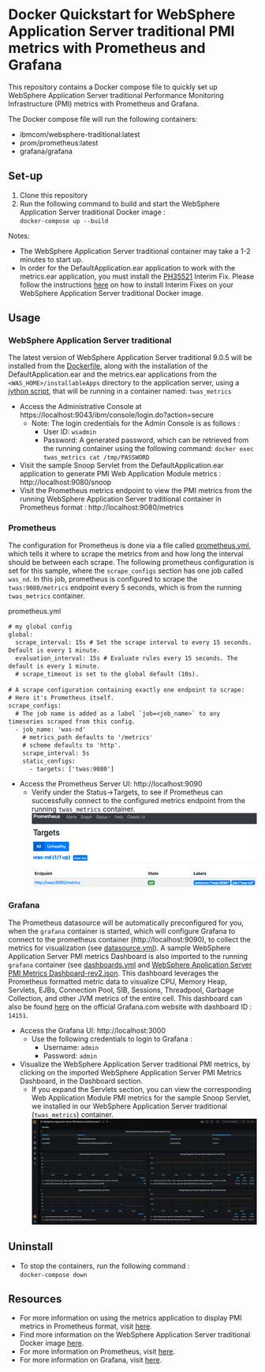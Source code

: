 # Docker Quickstart for WebSphere Application Server traditional PMI metrics with Prometheus and Grafana

This repository contains a Docker compose file to quickly set up WebSphere Application Server traditional Performance Monitoring Infrastructure (PMI) metrics with Prometheus and Grafana. 

The Docker compose file will run the following containers:
- ibmcom/websphere-traditional:latest
- prom/prometheus:latest
- grafana/grafana

## Set-up
 1. Clone this repository
 2. Run the following command to build and start the WebSphere Application Server traditional Docker image : <br>
    `docker-compose up --build`

Notes: 
- The WebSphere Application Server traditional container may take a 1-2 minutes to start up. <br>
- In order for the DefaultApplication.ear application to work with the metrics.ear application, you must install the [PH35521](https://www.ibm.com/support/pages/node/643615) Interim Fix. Please follow the instructions [here](https://github.com/WASdev/ci.docker.websphere-traditional#installing-ifixes) on how to install Interim Fixes on your WebSphere Application Server traditional Docker image.

## Usage

### WebSphere Application Server traditional
The latest version of WebSphere Application Server traditional 9.0.5 will be installed from the [Dockerfile](twas/Dockerfile), along with the installation of the DefaultApplication.ear and the metrics.ear applications from the `<WAS_HOME>/installableApps` directory to the application server, using a [jython script](twas/install_app.py), that will be running in a container named: `twas_metrics` 

- Access the Administrative Console at https://localhost:9043/ibm/console/login.do?action=secure
     - Note: The login credentials for the Admin Console is as follows : 
        - User ID: `wsadmin`
        - Password: A generated password, which can be retrieved from the running container using the following command: `docker exec twas_metrics cat /tmp/PASSWORD`
- Visit the sample Snoop Servlet from the DefaultApplication.ear application to generate PMI Web Application Module metrics : http://localhost:9080/snoop
- Visit the Prometheus metrics endpoint to view the PMI metrics from the running WebSphere Application Server traditional container in Prometheus format : http://localhost:9080/metrics

### Prometheus

The configuration for Prometheus is done via a file called [prometheus.yml](prometheus/prometheus.yml), which tells it where to scrape the metrics from and how long the interval should be between each scrape. The following prometheus configuration is set for this sample, where the `scrape_configs` section has one job called `was_nd`. In this job, prometheus is configured to scrape the `twas:9080/metrics` endpoint every 5 seconds, which is from the running `twas_metrics` container.

prometheus.yml
```
# my global config
global:
  scrape_interval: 15s # Set the scrape interval to every 15 seconds. Default is every 1 minute.
  evaluation_interval: 15s # Evaluate rules every 15 seconds. The default is every 1 minute.
  # scrape_timeout is set to the global default (10s).

# A scrape configuration containing exactly one endpoint to scrape:
# Here it's Prometheus itself.
scrape_configs:
  # The job name is added as a label `job=<job_name>` to any timeseries scraped from this config.
  - job_name: 'was-nd'
    # metrics_path defaults to '/metrics'
    # scheme defaults to 'http'.
    scrape_interval: 5s
    static_configs:
      - targets: ['twas:9080']
```
- Access the Prometheus Server UI: http://localhost:9090
    - Verify under the Status->Targets, to see if Prometheus can successfully connect to the configured metrics endpoint from the running `twas_metrics` container.
    ![Targets](images/twas_metrics_prometheus_targets.png)

### Grafana

The Prometheus datasource will be automatically preconfigured for you, when the `grafana` container is started, which will configure Grafana to connect to the prometheus container (http://localhost:9090), to collect the metrics for visualization (see [datasource.yml](grafana/datasources.yml)). A sample WebSphere Application Server PMI metrics Dashboard is also imported to the running `grafana` container (see [dashboards.yml](grafana/dashboards.yml) and [WebSphere Application Server PMI Metrics Dashboard-rev2.json](grafana/dashboards/websphere-application-server-pmi-metrics-dashboard_rev2.json). This dashboard leverages the Prometheus formatted metric data to visualize CPU, Memory Heap, Servlets, EJBs, Connection Pool, SIB, Sessions, Threadpool, Garbage Collection, and other JVM metrics of the entire cell. This dashboard can also be found [here](https://grafana.com/grafana/dashboards/14151) on the official Grafana.com website with dashboard ID : `14151`.

- Access the Grafana UI: http://localhost:3000
    - Use the following credentials to login to Grafana :
        - Username: `admin`
        - Password: `admin`
- Visualize the WebSphere Application Server traditional PMI metrics, by clicking on the imported WebSphere Application Server PMI Metrics Dashboard, in the Dashboard section.
    - If you expand the Servlets section, you can view the corresponding Web Application Module PMI metrics for the sample Snoop Servlet, we installed in our WebSphere Application Server traditional (`twas_metrics`) container.
![Dashboard](images/twas_metrics_prometheus_grafana_dashboard.png)

## Uninstall
 - To stop the containers, run the following command : <br>
   `docker-compose down`

## Resources
- For more information on using the metrics application to display PMI metrics in Prometheus format, visit [here](https://www.ibm.com/docs/en/was-nd/9.0.5?topic=dyoma-using-metrics-app-display-pmi-metrics-in-prometheus-format).
- Find more information on the WebSphere Application Server traditional Docker image [here](https://github.com/WASdev/ci.docker.websphere-traditional).
- For more information on Prometheus, visit [here](https://prometheus.io/docs/introduction/overview/).
- For more information on Grafana, visit [here](https://grafana.com/docs/).